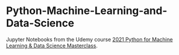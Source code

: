 # Python-Machine-Learning-and-Data-Science

Jupyter Notebooks from the Udemy course [2021 Python for Machine Learning & Data Science Masterclass](https://www.udemy.com/course/python-for-machine-learning-data-science-masterclass/).
